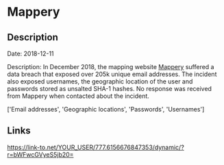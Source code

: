 # Mappery

## Description

Date: 2018-12-11

Description:
In December 2018, the mapping website <a href="http://www.mappery.com" target="_blank" rel="noopener">Mappery</a> suffered a data breach that exposed over 205k unique email addresses. The incident also exposed usernames, the geographic location of the user and passwords stored as unsalted SHA-1 hashes. No response was received from Mappery when contacted about the incident.


['Email addresses', 'Geographic locations', 'Passwords', 'Usernames']

## Links

https://link-to.net/YOUR_USER/777.6156676847353/dynamic/?r=bWFwcGVyeS5jb20=